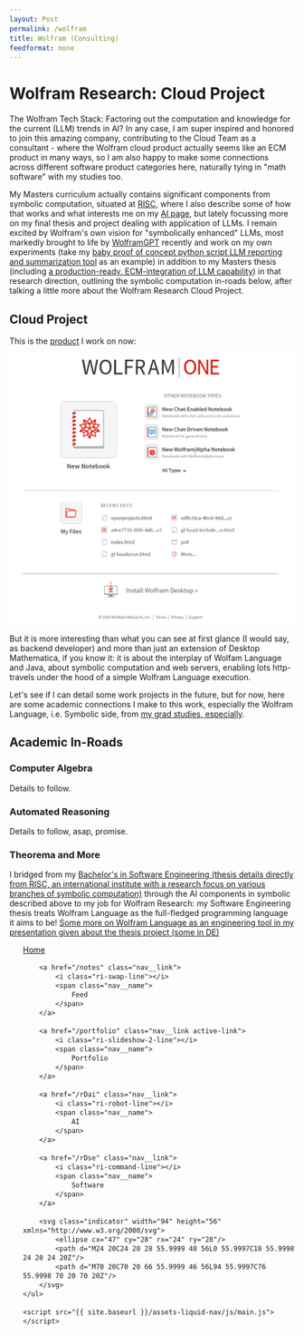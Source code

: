 ```yaml
---
layout: Post
permalink: /wolfram
title: Wolfram (Consulting)
feedformat: none
---
```


# Wolfram Research: Cloud Project

The Wolfram Tech Stack: Factoring out the computation and knowledge for the current (LLM) trends in AI? In any case, I am super inspired and honored to join this amazing company, contributing to the Cloud Team as a consultant - where the Wolfram cloud product actually seems like an ECM product in many ways, so I am also happy to make some connections across different software product categories here, naturally tying in "math software" with my studies too.

My Masters curriculum actually contains significant components from symbolic computation, situated at [RISC](https://risc.jku.at/), where I also describe some of how that works and what interests me on my [AI page](/rDai), but lately focussing more on my final thesis and project dealing with application of LLMs. I remain excited by Wolfram's own vision for "symbolically enhanced" LLMs, most markedly brought to life by [WolframGPT](https://www.wolfram.com/wolfram-plugin-chatgpt/) recently and work on my own experiments (take my [baby proof of concept python script LLM reporting and summarization tool](/curl) as an example) in addition to my Masters thesis (including [a production-ready, ECM-integration of LLM capability](/rDai#jku-practical)) in that research direction, outlining the symbolic computation  in-roads below, after talking a little more about the Wolfram Research Cloud Project.

## Cloud Project

This is the [product](https://www.wolframcloud.com/) I work on now:

![Wolfram Cloud](image-1.png)

But it is more interesting than what you can see at first glance (I would say, as backend developer) and more than just an extension of Desktop Mathematica, if you know it: it is about the interplay of Wolfam Language and Java, about symbolic computation and web servers, enabling lots http-travels under the hood of a simple Wolfram Language execution.

Let's see if I can detail some work projects in the future, but for now, here are some academic connections I make to this work, especially the Wolfram Language, i.e. Symbolic side, from [my grad studies, especially](/rDai).

## Academic In-Roads

### Computer Algebra

<div id="computer-algebra">

Details to follow.

</div>


### Automated Reasoning

<div id="automated-reasoning">

Details to follow, asap, promise.

</div>


### Theorema and More

<div id="theorema-et-al">

I bridged from my <a href="https://risc.jku.at/th/theorema-project-document-processing/">Bachelor's in Software Engineering (thesis details directly from RISC, an international institute with a research focus on various branches of symbolic computation)</a> through the AI components in symbolic described above to my job for Wolfram Research: my Software Engineering thesis treats Wolfram Language as the full-fledged programming language it aims to be! <a href="..\assets\pdf\Tma2TexPresentation1.pdf">Some more on Wolfram Language as an engineering tool in my presentation given about the thesis project (some in DE)</a>

</div>

<nav class="nav">
    <ul class="nav__list">
        <a href="/" class="nav__link">
            <i class="ri-home-5-line"></i>
            <span class="nav__name">
                Home
            </span>
        </a>

        <a href="/notes" class="nav__link">
            <i class="ri-swap-line"></i>
            <span class="nav__name">
                Feed
            </span>
        </a>

        <a href="/portfolio" class="nav__link active-link">
            <i class="ri-slideshow-2-line"></i>
            <span class="nav__name">
                Portfolio
            </span>
        </a>

        <a href="/rDai" class="nav__link">
            <i class="ri-robot-line"></i>
            <span class="nav__name">
                AI
            </span>
        </a>

        <a href="/rDse" class="nav__link">
            <i class="ri-command-line"></i>
            <span class="nav__name">
                Software
            </span>
        </a>

        <svg class="indicator" width="94" height="56" xmlns="http://www.w3.org/2000/svg">
            <ellipse cx="47" cy="28" rx="24" ry="28"/>
            <path d="M24 20C24 20 28 55.9999 48 56L0 55.9997C18 55.9998 24 20 24 20Z"/>
            <path d="M70 20C70 20 66 55.9999 46 56L94 55.9997C76 55.9998 70 20 70 20Z"/>
        </svg>
    </ul>

    <script src="{{ site.baseurl }}/assets-liquid-nav/js/main.js"></script>
</nav>